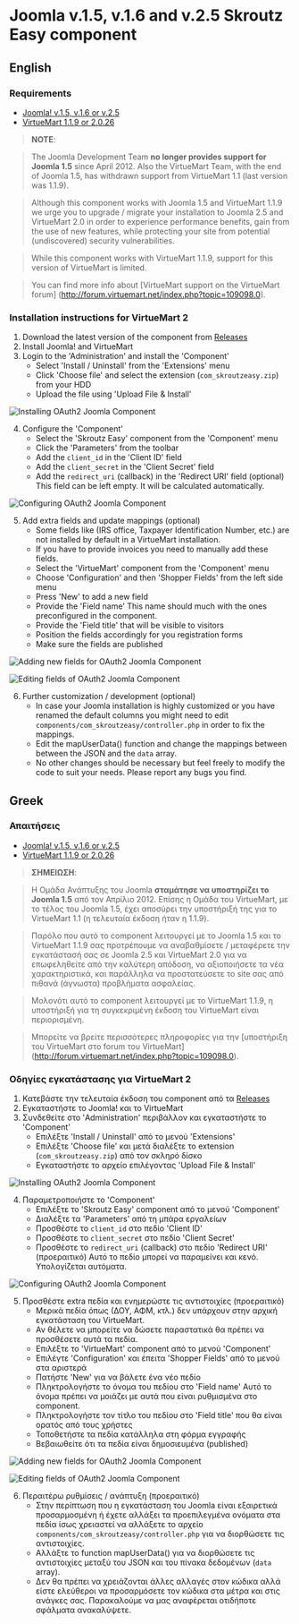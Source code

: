 Joomla v.1.5, v.1.6 and v.2.5 Skroutz Easy component
====================================================

## English

### Requirements

 - [Joomla! v.1.5, v.1.6 or v.2.5](http://www.joomla.org)
 - [VirtueMart 1.1.9 or 2.0.26](http://virtuemart.net)

> **NOTE**:

> The Joomla Development Team **no longer provides support for Joomla 1.5** since April 2012.
Also the VirtueMart Team, with the end of Joomla 1.5, has withdrawn support from VirtueMart 1.1 (last version was 1.1.9).

> Although this component works with Joomla 1.5 and VirtueMart 1.1.9 we urge you to upgrade / migrate your installation
to Joomla 2.5 and VirtueMart 2.0 in order to experience performance benefits, gain from the use of new features,
while protecting your site from potential (undiscovered) security vulnerabilities.

> While this component works with VirtueMart 1.1.9, support for this version of VirtueMart is limited.

> You can find more info about [VirtueMart support on the VirtueMart forum]
(http://forum.virtuemart.net/index.php?topic=109098.0).

### Installation instructions for VirtueMart 2

1. Download the latest version of the component from [Releases][releases]
2. Install Joomla! and VirtueMart
3. Login to the 'Administration' and install the 'Component'
    - Select 'Install / Uninstall' from the 'Extensions' menu
    - Click 'Choose file' and select the extension (`com_skroutzeasy.zip`) from your HDD
    - Upload the file using 'Upload File & Install'

![Installing OAuth2 Joomla Component][oauth2-joomla-component-install]

4. Configure the 'Component'
    - Select the 'Skroutz Easy' component from the 'Component' menu
    - Click the 'Parameters' from the toolbar
    - Add the `client_id` in the 'Client ID' field
    - Add the `client_secret` in the 'Client Secret' field
    - Add the `redirect_uri` (callback) in the 'Redirect URI' field (optional)
      This field can be left empty. It will be calculated automatically.

![Configuring OAuth2 Joomla Component][oauth2-joomla-component-configure]

5. Add extra fields and update mappings (optional)
    - Some fields like (IRS office, Taxpayer Identification Number, etc.) are
      not installed by default in a VirtueMart installation.
    - If you have to provide invoices you need to manually add these fields.
    - Select the 'VirtueMart' component from the 'Component' menu
    - Choose 'Configuration' and then 'Shopper Fields' from the left side menu
    - Press 'New' to add a new field
    - Provide the 'Field name'
      This name should much with the ones preconfigured in the component.
    - Provide the 'Field title' that will be visible to visitors
    - Position the fields accordingly for you registration forms
    - Make sure the fields are published

![Adding new fields for OAuth2 Joomla Component][oauth2-joomla-component-newfield]

![Editing fields of OAuth2 Joomla Component][oauth2-joomla-component-newfield-edit]

6. Further customization / development (optional)
    - In case your Joomla installation is highly customized or you
      have renamed the default columns you might need to edit
      `components/com_skroutzeasy/controller.php` in order to fix the mappings.
    - Edit the mapUserData() function and change the mappings
      between between the JSON and the `data` array.
    - No other changes should be necessary but feel freely to modify
      the code to suit your needs. Please report any bugs you find.

## Greek

### Απαιτήσεις

 - [Joomla! v.1.5, v.1.6 or v.2.5](http://www.joomla.org)
 - [VirtueMart 1.1.9 or 2.0.26](http://virtuemart.net)

> **ΣΗΜΕΙΩΣΗ**:

> Η Ομάδα Ανάπτυξης του Joomla **σταμάτησε να υποστηρίζει το Joomla 1.5** από τον Απρίλιο 2012.
Επίσης η Ομάδα του VirtueMart, με το τέλος του Joomla 1.5, έχει αποσύρει την υποστήριξή της για το VirtueMart 1.1
(η τελευταία έκδοση ήταν η 1.1.9).

> Παρόλο που αυτό το component λειτουργεί με το Joomla 1.5 και το VirtueMart 1.1.9 σας προτρέπουμε να αναβαθμίσετε /
μεταφέρετε την εγκατάστασή σας σε Joomla 2.5 και VirtueMart 2.0 για να επωφεληθείτε από την καλύτερη απόδοση, να
αξιοποιήσετε τα νέα χαρακτηριστικά, και παράλληλα να προστατεύσετε το site σας από πιθανά (άγνωστα) προβλήματα ασφαλείας.

> Μολονότι αυτό το component λειτουργεί με το VirtueMart 1.1.9, η υποστήριξή για τη συγκεκριμένη έκδοση του VirtueMart είναι περιορισμένη.

> Μπορείτε να βρείτε περισσότερες πληροφορίες για την [υποστήριξη του VirtueMart στo forum του VirtueMart]
(http://forum.virtuemart.net/index.php?topic=109098.0).

### Οδηγίες εγκατάστασης για VirtueMart 2

1. Κατεβάστε την τελευταία έκδοση του component από τα [Releases][releases]
2. Εγκαταστήστε το Joomla! και το VirtueMart
3. Συνδεθείτε στο 'Administration' περιβάλλον και εγκαταστήστε το 'Component'
    - Επιλέξτε 'Install / Uninstall' από το μενού 'Extensions'
    - Επιλέξτε 'Choose file' και μετά διαλέξτε το extension (`com_skroutzeasy.zip`) από τον σκληρό δίσκο
    - Εγκαταστήστε το αρχείο επιλέγοντας 'Upload File & Install'

![Installing OAuth2 Joomla Component][oauth2-joomla-component-install]

4. Παραμετροποιήστε το 'Component'
    - Επιλέξτε το 'Skroutz Easy' component από το μενού 'Component'
    - Διαλέξτε τα 'Parameters' από τη μπάρα εργαλείων
    - Προσθέστε το `client_id` στο πεδίο 'Client ID'
    - Προσθέστε το `client_secret` στο πεδίο 'Client Secret'
    - Προσθέστε το `redirect_uri` (callback) στο πεδίο 'Redirect URI' (προεραιτικό)
      Αυτό το πεδίο μπορεί να παραμείνει και κενό. Υπολογίζεται αυτόματα.

![Configuring OAuth2 Joomla Component][oauth2-joomla-component-configure]

5. Προσθέστε extra πεδία και ενημερώστε τις αντιστοιχίες (προεραιτικό)
    - Μερικά πεδία όπως (ΔΟΥ, ΑΦΜ, κτλ.) δεν υπάρχουν στην αρχική εγκατάσταση του VirtueMart.
    - Αν θέλετε να μπορείτε να δώσετε παραστατικά θα πρέπει να προσθέσετε αυτά τα πεδία.
    - Επιλέξτε το 'VirtueMart' component από το μενού 'Component'
    - Επιλέγτε 'Configuration' και έπειτα 'Shopper Fields' από το μενού στα αριστερά
    - Πατήστε 'New' για να βάλετε ένα νέο πεδίο
    - Πληκτρολογήστε το όνομα του πεδίου στο 'Field name'
      Αυτό το όνομα πρέπει να μοιάζει με αυτά που είναι ρυθμισμένα στο component.
    - Πληκτρολογήστε τον τίτλο του πεδίου στο 'Field title' που θα είναι ορατός από τους χρήστες
    - Τοποθετήστε τα πεδία κατάλληλα στη φόρμα εγγραφής
    - Βεβαιωθείτε ότι τα πεδία είναι δημοσιευμένα (published)

![Adding new fields for OAuth2 Joomla Component][oauth2-joomla-component-newfield]

![Editing fields of OAuth2 Joomla Component][oauth2-joomla-component-newfield-edit]

6. Περαιτέρω ρυθμίσεις / ανάπτυξη (προεραιτικό)
    - Στην περίπτωση που η εγκατάσταση του Joomla είναι εξαιρετικά προσαρμοσμένη
      ή έχετε αλλάξει τα προεπιλεγμένα ονόματα στα πεδία ίσως χρειαστεί να αλλάξετε
      το αρχείο `components/com_skroutzeasy/controller.php` για να διορθώσετε τις
      αντιστοιχίες.
    - Αλλάξτε το function mapUserData() για να διορθώσετε τις αντιστοιχίες μεταξύ
      του JSON και του πίνακα δεδομένων (`data` array).
    - Δεν θα πρέπει να χρειάζονται άλλες αλλαγές στον κώδικα αλλά είστε ελεύθεροι
      να προσαρμόσετε τον κώδικα στα μέτρα και στις ανάγκες σας. Παρακαλούμε να
      μας αναφέρεται οτιδήποτε σφάλματα ανακαλύψετε.

[oauth2-joomla-component-install]: https://raw.github.com/skroutz/oauth2-joomla-component/master/doc/oauth2-joomla-component-newfield-edit.png "Installing OAuth2 Joomla component"
[oauth2-joomla-component-configure]: https://raw.github.com/skroutz/oauth2-joomla-component/master/doc/oauth2-joomla-component-configure.png "Configuring OAuth2 Joomla component"
[oauth2-joomla-component-newfield]: https://raw.github.com/skroutz/oauth2-joomla-component/master/doc/oauth2-joomla-component-newfield.png "Adding new field for OAuth2 Joomla component"
[oauth2-joomla-component-newfield-edit]: https://raw.github.com/skroutz/oauth2-joomla-component/master/doc/oauth2-joomla-component-newfield-edit.png "Editing fields of OAuth2 Joomla component"
[releases]: https://github.com/skroutz/oauth2-joomla-component/releases
